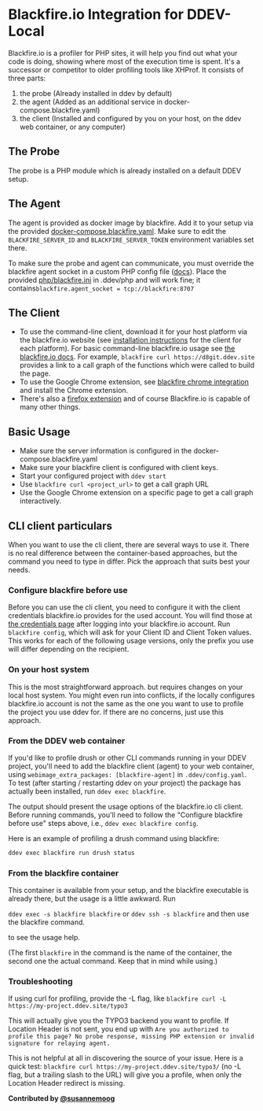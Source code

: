 # Blackfire.io Integration for DDEV-Local

Blackfire.io is a profiler for PHP sites, it will help you find out what your code is doing, showing where most of the execution time is spent. It's a successor or competitor to older profiling tools like XHProf. It consists of three parts:

1. the probe (Already installed in ddev by default)
2. the agent (Added as an additional service in docker-compose.blackfire.yaml)
3. the client (Installed and configured by you on your host, on the ddev web container, or any computer)

## The Probe

The probe is a PHP module which is already installed on a default DDEV setup.

## The Agent

The agent is provided as docker image by blackfire. Add it to your setup via the provided [docker-compose.blackfire.yaml](docker-compose.blackfire.yaml). Make sure to edit the `BLACKFIRE_SERVER_ID` and `BLACKFIRE_SERVER_TOKEN` environment variables set there.

To make sure the probe and agent can communicate, you must override
the blackfire agent socket in a custom PHP config file ([docs](https://ddev.readthedocs.io/en/latest/users/extend/customization-extendibility/#providing-custom-php-configuration-phpini)). Place the provided [php/blackfire.ini](php/blackfire.ini) in .ddev/php and will work fine; it contains`blackfire.agent_socket = tcp://blackfire:8707`

## The Client

* To use the command-line client, download it for your host platform via the blackfire.io website (see [installation instructions](https://blackfire.io/docs/up-and-running/installation#installation-instructions)
  for the client for each platform). For basic command-line blackfire.io usage see [the blackfire.io docs](https://blackfire.io/docs/cookbooks/profiling-http).
  For example, `blackfire curl https://d8git.ddev.site` provides a link to a call graph of the functions which were called to build the page.
* To use the Google Chrome extension, see [blackfire chrome integration](https://blackfire.io/docs/integrations/chrome) and install the Chrome extension.
* There's also a [firefox extension](https://blackfire.io/docs/integrations/firefox) and of course Blackfire.io is capable of many other things.

## Basic Usage

* Make sure the server information is configured in the docker-compose.blackfire.yaml
* Make sure your blackfire client is configured with client keys.
* Start your configured project with `ddev start`
* Use `blackfire curl <project_url>` to get a call graph URL
* Use the Google Chrome extension on a specific page to get a call graph interactively.

## CLI client particulars

When you want to use the cli client, there are several ways to use it. There is no real difference between the container-based approaches, but the command you need to type in differ. Pick the approach that suits best your needs.

### Configure blackfire before use

Before you can use the cli client, you need to configure it with the client credentials blackfire.io provides for the used account.
You will find those at [the credentials page](https://blackfire.io/my/settings/credentials) after logging into your blackfire.io account.
Run `blackfire config`, which will ask for your Client ID and Client Token values. This works for each of the following usage versions, only the prefix you use will differ depending on the recipient.

### On your host system

This is the most straightforward approach. but requires changes on your
local host system. You might even run into conflicts, if the locally configures blackfire.io account is not
the same as the one you want to use to profile the project you use ddev for. If there are no concerns, just use this approach.

### From the DDEV web container

If you'd like to profile drush or other CLI commands running in your DDEV project, you'll need to add the blackfire client (agent) to your web container, using `webimage_extra_packages: [blackfire-agent]` in `.ddev/config.yaml`.
To test (after starting / restarting ddev on your project) the package has actually been installed, run `ddev exec blackfire`.

The output should present the usage options of the blackfire.io cli client. Before running commands, you'll need to follow the "Configure blackfire before use" steps above, i.e., `ddev exec blackfire config`.

Here is an example of profiling a drush command using blackfire:

```bash
ddev exec blackfire run drush status
```

### From the blackfire container

This container is available from your setup, and the blackfire executable is already there, but the usage is a little awkward. Run

`ddev exec -s blackfire blackfire`
or `ddev ssh -s blackfire` and then use the blackfire command.

to see the usage help.

(The first ``blackfire`` in the command is the name of the container, the second one the actual command. Keep that in mind while using.)

### Troubleshooting

If using curl for profiling, provide the -L flag, like `blackfire curl -L https://my-project.ddev.site/typo3`

This will actually give you the TYPO3 backend you want to profile. If Location Header is not sent, you end up with
`Are you authorized to profile this page? No probe response, missing PHP extension or invalid signature for relaying agent.`

This is not helpful at all in discovering the source of your issue.
Here is a quick test: `blackfire curl https://my-project.ddev.site/typo3/` (no -L flag, but a trailing slash to the URL) will give you a profile,
when only the Location Header redirect is missing.

**Contributed by [@susannemoog](https://github.com/susannemoog)**
